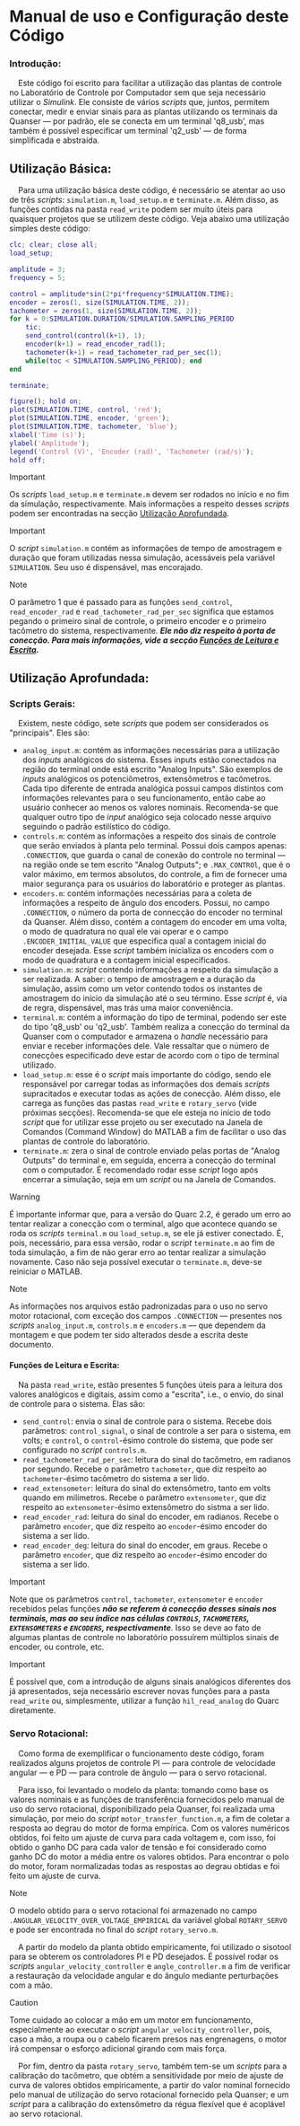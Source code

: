 # Manual de uso e Configuração deste Código

### Introdução:

&nbsp;&nbsp;&nbsp;&nbsp;Este código foi escrito para facilitar a utilização das plantas de controle no Laboratório de Controle por Computador sem que seja necessário utilizar o _Simulink_. Ele consiste de vários _scripts_ que, juntos, permitem conectar, medir e enviar sinais para as plantas utilizando os terminais da Quanser — por padrão, ele se conecta em um terminal 'q8_usb', mas também é possível especificar um terminal 'q2_usb' — de forma simplificada e abstraída.

## Utilização Básica:

&nbsp;&nbsp;&nbsp;&nbsp;Para uma utilização básica deste código, é necessário se atentar ao uso de três _scripts_: ``simulation.m``, ``load_setup.m`` e ``terminate.m``. Além disso, as funções contidas na pasta ``read_write`` podem ser muito úteis para quaisquer projetos que se utilizem deste código. Veja abaixo uma utilização simples deste código:

``` MATLAB
clc; clear; close all;
load_setup;

amplitude = 3;
frequency = 5;

control = amplitude*sin(2*pi*frequency*SIMULATION.TIME);
encoder = zeros(1, size(SIMULATION.TIME, 2));
tachometer = zeros(1, size(SIMULATION.TIME, 2));
for k = 0:SIMULATION.DURATION/SIMULATION.SAMPLING_PERIOD
    tic;
    send_control(control(k+1), 1);
    encoder(k+1) = read_encoder_rad(1);
    tachometer(k+1) = read_tachometer_rad_per_sec(1);
    while(toc < SIMULATION.SAMPLING_PERIOD); end
end

terminate;

figure(); hold on;
plot(SIMULATION.TIME, control, 'red');
plot(SIMULATION.TIME, encoder, 'green');
plot(SIMULATION.TIME, tachometer, 'blue');
xlabel('Time (s)');
ylabel('Amplitude');
legend('Control (V)', 'Encoder (rad)', 'Tachometer (rad/s)');
hold off;
```

> [!IMPORTANT]
> Os _scripts_ ``load_setup.m`` e ``terminate.m`` devem ser rodados no início e no fim da simulação, respectivamente. Mais informações a respeito desses _scripts_ podem ser encontradas na secção [Utilização Aprofundada](https://github.com/RenanElfo/lab-lcc-matlab/blob/main/MELEIA.md#scripts-gerais).

> [!IMPORTANT]
> O _script_ ``simulation.m`` contém as informações de tempo de amostragem e duração que foram utilizadas nessa simulação, acessáveis pela variável ``SIMULATION``. Seu uso é dispensável, mas encorajado.

> [!NOTE]
> O parâmetro 1 que é passado para as funções ``send_control``, ``read_encoder_rad`` e ``read_tachometer_rad_per_sec`` significa que estamos pegando o primeiro sinal de controle, o primeiro encoder e o primeiro tacômetro do sistema, respectivamente. ***Ele não diz respeito à porta de conecção. Para mais informações, vide a secção [Funções de Leitura e Escrita](https://github.com/RenanElfo/lab-lcc-matlab/blob/main/MELEIA.md#funções-de-leitura-e-escrita).***

## Utilização Aprofundada:
### Scripts Gerais:

&nbsp;&nbsp;&nbsp;&nbsp;Existem, neste código, sete _scripts_ que podem ser considerados os "principais". Eles são:
* ``analog_input.m``: contém as informações necessárias para a utilização dos _inputs_ analógicos do sistema. Esses inputs estão conectados na região do terminal onde está escrito "Analog Inputs". São exemplos de _inputs_ analógicos os potenciômetros, extensômetros e tacômetros. Cada tipo diferente de entrada analógica possui campos distintos com informações relevantes para o seu funcionamento, então cabe ao usuário conhecer ao menos os valores nominais. Recomenda-se que qualquer outro tipo de _input_ analógico seja colocado nesse arquivo seguindo o padrão estilístico do código.
* ``controls.m``: contém as informações a respeito dos sinais de controle que serão enviados à planta pelo terminal. Possui dois campos apenas: ``.CONNECTION``, que guarda o canal de conexão do controle no terminal — na região onde se tem escrito "Analog Outputs"; e ``.MAX_CONTROl``, que é o valor máximo, em termos absolutos, do controle, a fim de fornecer uma maior segurança para os usuários do laboratório e proteger as plantas.
* ``encoders.m``: contém informações necessárias para a coleta de informações a respeito de ângulo dos encoders. Possui, no campo ``.CONNECTION``, o número da porta de connecção do encoder no terminal da Quanser. Além disso, contém a contagem do encoder em uma volta, o modo de quadratura no qual ele vai operar e o campo ``.ENCODER_INITIAL_VALUE`` que especifica qual a contagem inicial do encoder desejada. Esse _script_ também inicializa os encoders com o modo de quadratura e a contagem inicial especificados.
* ``simulation.m``: _script_ contendo informações a respeito da simulação a ser realizada. A saber: o tempo de amostragem e a duração da simulação, assim como um vetor contendo todos os instantes de amostragem do início da simulação até o seu término. Esse _script_ é, via de regra, dispensável, mas trás uma maior conveniência.
* ``terminal.m``: contém a informação do tipo de terminal, podendo ser este do tipo 'q8_usb' ou 'q2_usb'. Também realiza a conecção do terminal da Quanser com o computador e armazena o _handle_ necessário para enviar e receber informações dele. Vale ressaltar que o número de conecções especificado deve estar de acordo com o tipo de terminal utilizado.
* ``load_setup.m``: esse é o _script_ mais importante do código, sendo ele responsável por carregar todas as informações dos demais _scripts_ supracitados e executar todas as ações de conecção. Além disso, ele carrega as funções das pastas ``read_write`` e ``rotary_servo`` (vide próximas secções). Recomenda-se que ele esteja no início de todo _script_ que for utilizar esse projeto ou ser executado na Janela de Comandos (Command Window) do MATLAB a fim de facilitar o uso das plantas de controle do laboratório.
* ``terminate.m``: zera o sinal de controle enviado pelas portas de "Analog Outputs" do terminal e, em seguida, encerra a conecção do terminal com o computador. É recomendado rodar esse _script_ logo após encerrar a simulação, seja em um _script_ ou na Janela de Comandos.
> [!WARNING]
> É importante informar que, para a versão do Quarc 2.2, é gerado um erro ao tentar realizar a conecção com o terminal, algo que acontece quando se roda os _scripts_ ``terminal.m`` ou ``load_setup.m``, se ele já estiver conectado. É, pois, necessário, para essa versão, rodar o _script_ ``terminate.m`` ao fim de toda simulação, a fim de não gerar erro ao tentar realizar a simulação novamente. Caso não seja possível executar o ``terminate.m``, deve-se reiniciar o MATLAB.

> [!NOTE]
> As informações nos arquivos estão padronizadas para o uso no servo motor rotacional, com exceção dos campos ``.CONNECTION`` — presentes nos _scripts_ ``analog_input.m``, ``controls.m`` e ``encoders.m`` — que dependem da montagem e que podem ter sido alterados desde a escrita deste documento.

#### Funções de Leitura e Escrita:

&nbsp;&nbsp;&nbsp;&nbsp;Na pasta ``read_write``, estão presentes 5 funções úteis para a leitura dos valores analógicos e digitais, assim como a "escrita", i.e., o envio, do sinal de controle para o sistema. Elas são:
* ``send_control``: envia o sinal de controle para o sistema. Recebe dois parâmetros: ``control_signal``, o sinal de controle a ser para o sistema, em volts; e ``control``, o ``control``-ésimo controle do sistema, que pode ser configurado no _script_ ``controls.m``.
* ``read_tachometer_rad_per_sec``: leitura do sinal do tacômetro, em radianos por segundo. Recebe o parâmetro ``tachometer``, que diz respeito ao ``tachometer``-ésimo tacômetro do sistema a ser lido.
* ``read_extensometer``: leitura do sinal do extensômetro, tanto em volts quando em milímetros. Recebe o parâmetro ``extensometer``, que diz respeito ao ``extensometer``-ésimo extensômetro do sistma a ser lido.
* ``read_encoder_rad``: leitura do sinal do encoder, em radianos. Recebe o parâmetro ``encoder``, que diz respeito ao ``encoder``-ésimo encoder do sistema a ser lido.
* ``read_encoder_deg``: leitura do sinal do encoder, em graus. Recebe o parâmetro ``encoder``, que diz respeito ao ``encoder``-ésimo encoder do sistema a ser lido.

> [!IMPORTANT]
> Note que os parâmetros ``control``, ``tachometer``, ``extensometer`` e ``encoder`` recebidos pelas funções ***não se referem à conecção desses sinais nos terminais, mas ao seu índice nas células ``CONTROLS``, ``TACHOMETERS``, ``EXTENSOMETERS`` e ``ENCODERS``, respectivamente***. Isso se deve ao fato de algumas plantas de controle no laboratório possuírem múltiplos sinais de encoder, ou controle, etc.

> [!IMPORTANT]
> É possível que, com a introdução de alguns sinais analógicos diferentes dos já apresentados, seja necessário escrever novas funções para a pasta ``read_write`` ou, simplesmente, utilizar a função ``hil_read_analog`` do Quarc diretamente.

### Servo Rotacional:

&nbsp;&nbsp;&nbsp;&nbsp;Como forma de exemplificar o funcionamento deste código, foram realizados alguns projetos de controle PI — para controle de velocidade angular — e PD — para controle de ângulo — para o servo rotacional.

&nbsp;&nbsp;&nbsp;&nbsp;Para isso, foi levantado o modelo da planta: tomando como base os valores nominais e as funções de transferência fornecidos pelo manual de uso do servo rotacional, disponibilizado pela Quanser, foi realizada uma simulação, por meio do _script_ ``motor_transfer_function.m``, a fim de coletar a resposta ao degrau do motor de forma empírica. Com os valores numéricos obtidos, foi feito um ajuste de curva para cada voltagem e, com isso, foi obtido o ganho DC para cada valor de tensão e foi considerado como ganho DC do motor a média entre os valores obtidos. Para encontrar o polo do motor, foram normalizadas todas as respostas ao degrau obtidas e foi feito um ajuste de curva.
> [!NOTE]
> O modelo obtido para o servo rotacional foi armazenado no campo ``.ANGULAR_VELOCITY_OVER_VOLTAGE_EMPIRICAL`` da variável global ``ROTARY_SERVO`` e pode ser encontrada no final do _script_ ``rotary_servo.m``.

&nbsp;&nbsp;&nbsp;&nbsp;A partir do modelo da planta obtido empiricamente, foi utilizado o sisotool para se obterem os controladores PI e PD desejados. É possível rodar os _scripts_ ``angular_velocity_controller`` e ``angle_controller.m`` a fim de verificar a restauração da velocidade angular e do ângulo mediante perturbações com a mão.
> [!CAUTION]
> Tome cuidado ao colocar a mão em um motor em funcionamento, especialmente ao executar o _script_ ``angular_velocity_controller``, pois, caso a mão, a roupa ou o cabelo ficarem presos nas engrenagens, o motor irá compensar o esforço adicional girando com mais força.

&nbsp;&nbsp;&nbsp;&nbsp;Por fim, dentro da pasta ``rotary_servo``, também tem-se um _scripts_ para a calibração do tacômetro, que obtém a sensitividade por meio de ajuste de curva de valores obtidos empiricamente, a partir do valor nominal fornecido pelo manual de utilização do servo rotacional fornecido pela Quanser; e um _script_ para a calibração do extensômetro da régua flexível que é acoplável ao servo rotacional.
